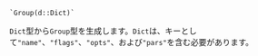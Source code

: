 ```
`Group(d::Dict)`
```

`Dict`型から`Group`型を生成します。`Dict`は、キーとして`"name"`、`"flags"`、`"opts"`、および`"pars"`を含む必要があります。
